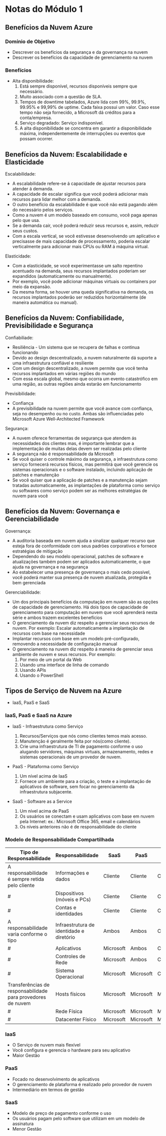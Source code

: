 # Notas do Módulo 1

## Benefícios da Nuvem Azure
### Domínio de Objetivo
 - Descrever os benefícios da segurança e da governança na nuvem
 - Descrever os benefícios da capacidade de gerenciamento na nuvem

### Benefícios
  - Alta disponibilidade:
    1. Está sempre disponível, recursos disponíveis sempre que necessário.
    2. Muito associado com a questão de SLA.
    3. Tempos de downtime tabelados, Azure lida com 99%, 99.9%, 99.95% e 99,99% de uptime. Cada faixa possui um valor. Caso esse tempo não seja fornecido, a Microsoft dá créditos para a conta/empresa.
    4. Serviço degradado: Serviço indisponível.
    5. A alta disponibilidade se concentra em garantir a disponibilidade máxima, independentemente de interrupções ou eventos que possam ocorrer.

## Benefícios da Nuvem: Escalabilidade e Elasticidade
Escalabilidade:
  - A escalabilidade refere-se á capacidade de ajustar recursos para atender á demanda.
  - A capacidade de escalar significa que você poderá adicionar mais recursos para lidar melhor com a demanda.
  - O outro benefício da escalabilidade é que você não está pagando além do necessário pelos serviços.
  - Como a nuvem é um modelo baseado em consumo, você paga apenas pelo que usa.
  - Se a demanda cair, você poderá reduzir seus recursos e, assim, reduzir seus custos.
  - Com a escala vertical, se você estivesse desenvolvendo um aplicativo e precisasse de mais capacidade de processamento, poderia escalar verticalmente para adicionar mais CPUs ou RAM á máquina virtual.

Elasticidade:
  - Com a elasticidade, se você experimentasse um salto repentino acentuado na demanda, seus recursos implantados poderiam ser expandidos (automaticamente ou manualmente).
  - Por exemplo, você pode adicionar máquinas virtuais ou containers por meio da expansão.
  - Da mesma forma, se houver uma queda significativa na demanda, os recursos implantados poderão ser reduzidos horizontalmente (de maneira automática ou manual).

## Benefícios da Nuvem: Confiabilidade, Previsibilidade e Segurança
Confiabiliade:
 - Resiliência - Um sistema que se recupera de falhas e continua funcionando
 - Devido ao design descentralizado, a nuvem naturalmente dá suporte a uma infraestrutura confiável e resiliente
 - Com um design descentralizado, a nuvem permite que você tenha recursos implantados em várias regiões do mundo
 - Com essa escala global, mesmo que ocorra um evento catastrófico em uma região, as outras regiões ainda estarão em funcionamento

Previsibilidade:
  - Confiança
  - A previsibilidade na nuvem permite que você avance com confiança, seja no desempenho ou no custo. Ambas são influenciadas pelo Microsoft Azure Well-Architected Framework

Segurança:
  - A nuvem oferece ferramentas de segurança que atendem ás necessidades dos clientes mas, é importante lembrar que a implementação de muitas delas devem ser realizadas pelo cliente
  - A segurança não é responsabilidade da Microsoft
  - Se você quiser o controle máximo da segurança, a infraestrutura como serviço fornecerá recursos físicos, mas permitirá que você gerencie os sistemas operacionais e o software instalado, incluindo aplicação de patches e manutenção
  - Se você quiser que a aplicação de patches e a manutenção sejam tratadas automaticamente, as implantações de plataforma como serviço ou softwares como serviço podem ser as melhores estratégias de nuvem para você

## Benefícios da Nuvem: Governança e Gerenciabilidade
Governança:
  - A auditoria baseada em nuvem ajuda a sinalizar qualquer recurso que esteja fora de conformidade com seus padrões corporativos e fornece estratégias de mitigação
  - Dependendo do seu modelo operacional, patches de software e atualizações também podem ser aplicados automaticamente, o que ajuda na governança e na segurança
  - Ao estabelecer uma presença de governança o mais cedo possível, você poderá manter sua presença de nuvem atualizada, protegida e bem gerenciada

Gerenciabilidade:
  - Um dos principais benefícios da computação em nuvem são as opções de capacidade de gerenciamento. Há dois tipos de capacidade de gerenciamento para computação em nuvem que você aprenderá nesta série e ambos trazem excelentes benefícios
  - O gerenciamento da nuvem diz respeito a gerenciar seus recursos de nuvem. Por exemplo: Escalar automaticamente a implantação de recursos com base na necessidade
  - Implantar recursos com base em um modelo pré-configurado, removendo a necessidade de configuração manual
  - O gerenciamento na nuvem diz respeito á maneira de gerenciar seus ambiente de nuvem e seus recursos. Por exemplo:
    1. Por meio de um portal da Web
    2. Usando uma interface de linha de comando
    3. Usando APIs
    4. Usando o PowerShell

## Tipos de Serviço de Nuvem na Azure
 - IaaS, PaaS e SaaS

### IaaS, PaaS e SaaS na Azure
 - IaaS - Infraestrutura como Serviço
   1. Recursos/Serviços que nós como clientes temos mais acesso.
   2. Manutenção é geralmente feita por nós(como cliente).
   3. Crie uma infraestrutura de TI de pagamento conforme o uso alugando servidores, máquinas virtuais, armazenamento, redes e sistemas operacionais de um provedor de nuvem.

 - PaaS - Plataforma como Serviço
   1. Um nível acima de IaaS
   2. Fornece um ambiente para a criação, o teste e a implantação de aplicativos de software, sem focar no gerenciamento da infraestrutura subjacente.

 - SaaS - Software as a Service
   1. Um nível acima de PaaS
   2. Os usuários se conectam e usam aplicativos com base em nuvem pela Internet: ex.: Microsoft Office 365, email e calendários
   3. Os níveis anteriores não é de responsabilidade do cliente
   
### Modelo de Responsabilidade Compartilhada

| Tipo de Responsabilidade | Responsabilidade | SaaS | PaaS | IaaS | No local |
|---|------------------|------|------|------|----------|
|A responsabilidade é sempre retida pelo cliente | Informações e dados | Cliente | Cliente | Cliente | Cliente |
| # | Dispositivos (móveis e PCs) | Cliente | Cliente | Cliente | Cliente |
| # | Contas e identidades | Cliente | Cliente | Cliente | Cliente |
|A responsabilidade varia conforme o tipo | Infraestrutura de identidade e diretório | Ambos | Ambos | Cliente | Cliente |
| # | Aplicativos | Microsoft | Ambos | Cliente | Cliente |
| # | Controles de Rede | Microsoft | Ambos | Cliente | Cliente |
| # | Sistema Operacional | Microsoft | Microsoft | Cliente | Cliente |
| Transferências de responsabilidade para provedores de nuvem | Hosts físicos | Microsoft | Microsoft | Microsoft | Cliente
| # | Rede Física | Microsoft | Microsoft | Microsoft | Cliente |
| # | Datacenter Físico |  Microsoft | Microsoft | Microsoft | Cliente |

### IaaS
 - O Serviço de nuvem mais flexível
 - Você configura e gerencia o hardware para seu aplicativo
 - Maior Gestão

### PaaS
 - Focado no desenvolvimento de aplicativos
 - O gerenciamento de plataforma é realizado pelo provedor de nuvem
 - Intermediário em termos de gestão

### SaaS
 - Modelo de preço de pagamento conforme o uso
 - Os usuários pagam pelo software que utilizam em um modelo de assinatura
 - Menor Gestão
